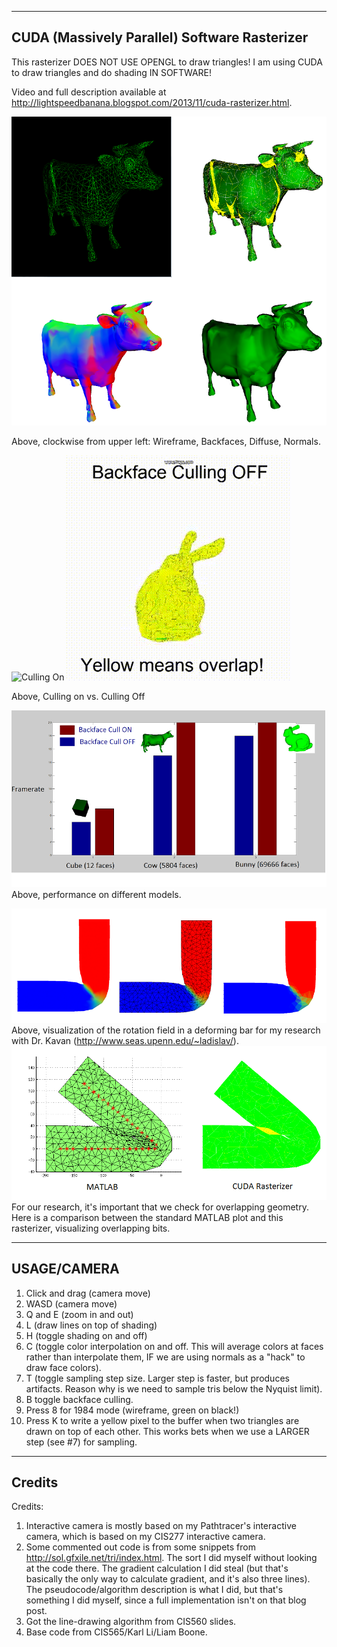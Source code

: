 -------------------------------------------
CUDA (Massively Parallel) Software Rasterizer
-------------------------------------------
This rasterizer DOES NOT USE OPENGL to draw triangles! I am using CUDA to draw triangles and do shading IN SOFTWARE! 

Video and full description available at http://lightspeedbanana.blogspot.com/2013/11/cuda-rasterizer.html.

![Wireframe, Backfaces, Normals, Diffuse](screenshots/four_cows_small.png)

Above, clockwise from upper left: Wireframe, Backfaces, Diffuse, Normals.

![Culling On](http://i.imgur.com/MfPH4gT.gif)
![Culling Off](screenshots/culling_off.gif)

Above, Culling on vs. Culling Off

![Performance Experiment](screenshots/perf_comparison_small.png)
Above, performance on different models. 

![Rotation Field Visualization](screenshots/rot_field_small.png)
Above, visualization of the rotation field in a deforming bar for my research with Dr. Kavan (http://www.seas.upenn.edu/~ladislav/).
![Overlap Visualization](screenshots/overlap_comparison.png)
For our research, it's important that we check for overlapping geometry. Here
is a comparison between the standard MATLAB plot and this rasterizer, visualizing overlapping bits.

-------------------------------------------
USAGE/CAMERA
-------------------------------------------
1. Click and drag (camera move)
2. WASD (camera move)
3. Q and E (zoom in and out)
4. L (draw lines on top of shading)
5. H (toggle shading on and off)
6. C (toggle color interpolation on and off. This will average colors
at faces rather than interpolate them, IF we are using normals as a "hack"
to draw face colors).
7. T (toggle sampling step size. Larger step is faster, but produces artifacts.
Reason why is we need to sample tris below the Nyquist limit).
8. B toggle backface culling. 
9. Press 8 for 1984 mode (wireframe, green on black!)
10. Press K to write a yellow pixel to the buffer when two triangles are drawn
on top of each other. This works bets when we use a LARGER step (see #7) for
sampling.

-------------------------------------------
Credits
-------------------------------------------
Credits: 
1. Interactive camera is mostly based on my Pathtracer's interactive camera,
which is based on my CIS277 interactive camera.
2. Some commented out code is from some snippets from http://sol.gfxile.net/tri/index.html. The sort I did myself without looking at the code there. The gradient calculation I did steal (but that's basically the only way to calculate gradient, and it's also three lines). The pseudocode/algorithm description is what I did, but that's something I did myself, since a full implementation isn't on that blog post.
3. Got the line-drawing algorithm from CIS560 slides.
4. Base code from CIS565/Karl Li/Liam Boone.
